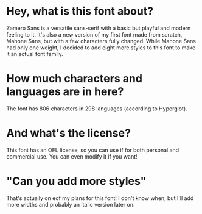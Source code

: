 # Hey, what is this font about?
Zamero Sans is a versatile sans-serif with a basic but playful and modern feeling to it.
It's also a new version of my first font made from scratch, Mahone Sans, but with a few characters fully changed. While Mahone Sans had only one weight, I decided to add eight more styles to this font to make it an actual font family.

# How much characters and languages are in here?
The font has 806 characters in 298 languages (according to Hyperglot).

# And what's the license?
This font has an OFL license, so you can use if for both personal and commercial use. You can even modify it if you want!

# "Can you add more styles"
That's actually on eof my plans for this font! I don't know when, but I'll add more widths and probably an italic version later on.
